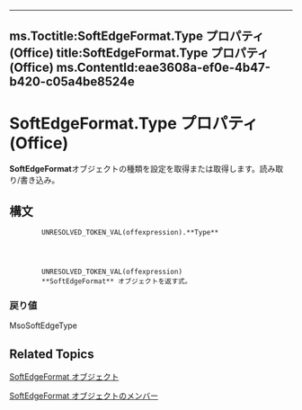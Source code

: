 

---
ms.Toctitle:SoftEdgeFormat.Type プロパティ (Office)
title:SoftEdgeFormat.Type プロパティ (Office)
ms.ContentId:eae3608a-ef0e-4b47-b420-c05a4be8524e
---
# SoftEdgeFormat.Type プロパティ (Office)




**SoftEdgeFormat**オブジェクトの種類を設定を取得または取得します。読み取り/書き込み。

## 構文

            UNRESOLVED_TOKEN_VAL(offexpression).**Type**




            UNRESOLVED_TOKEN_VAL(offexpression)
            **SoftEdgeFormat** オブジェクトを返す式。

### 戻り値
MsoSoftEdgeType





## Related Topics

[SoftEdgeFormat オブジェクト](9d9b34e1-03b5-9e56-b9ea-89c7ecce0370.md)

[SoftEdgeFormat オブジェクトのメンバー](a2d2a5b6-ffa1-3cfe-c84b-ca2bf04b0e94.md)




